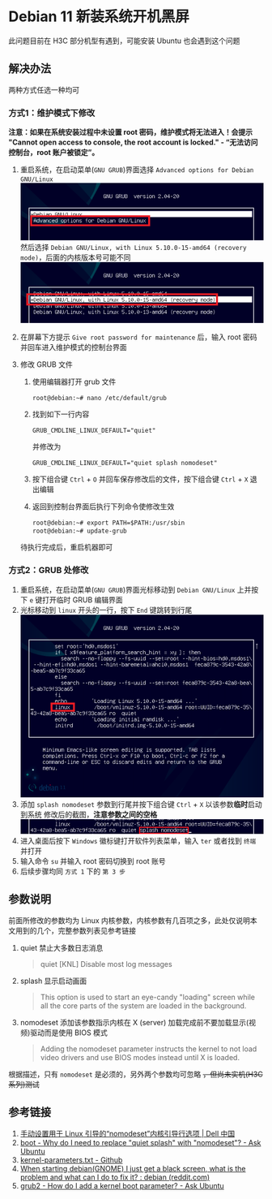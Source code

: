 # Debian 11 新装系统开机黑屏


此问题目前在 H3C 部分机型有遇到，可能安装 Ubuntu 也会遇到这个问题

## 解决办法

两种方式任选一种均可

### 方式1：维护模式下修改

**注意：如果在系统安装过程中未设置 root 密码，维护模式将无法进入！会提示 "Cannot open access to console, the root account is locked." - “无法访问控制台，root 账户被锁定”。**

1. 重启系统，在启动菜单(`GNU GRUB`)界面选择 `Advanced options for Debian GNU/Linux`
![debian-11-grub-menu-main.png](images/debian-11-grub-menu-main.png)
 然后选择 `Debian GNU/Linux, with Linux 5.10.0-15-amd64 (recovery mode)`，后面的内核版本号可能不同
![debian-11-grub-menu-advanced-options.png](images/debian-11-grub-menu-advanced-options.png)
2. 在屏幕下方提示 `Give root password for maintenance` 后，输入 root 密码并回车进入维护模式的控制台界面
3. 修改 GRUB 文件
    1. 使用编辑器打开 grub 文件

        ```BashSession
        root@debian:~# nano /etc/default/grub
        ```

    2. 找到如下一行内容

        ```text
        GRUB_CMDLINE_LINUX_DEFAULT="quiet"
        ```

        并修改为

        ```text
        GRUB_CMDLINE_LINUX_DEFAULT="quiet splash nomodeset"
        ```

    3. 按下组合键 `Ctrl` + `O` 并回车保存修改后的文件，按下组合键 `Ctrl` + `X` 退出编辑

    4. 返回到控制台界面后执行下列命令使修改生效

        ```BashSession
        root@debian:~# export PATH=$PATH:/usr/sbin
        root@debian:~# update-grub
        ```

    待执行完成后，重启机器即可

### 方式2：GRUB 处修改

1. 重启系统，在启动菜单(`GNU GRUB`)界面光标移动到 `Debian GNU/Linux` 上并按下 `e` 键打开临时 GRUB 编辑界面
2. 光标移动到 `linux` 开头的一行，按下 `End` 键跳转到行尾
![debian-11-grub-editor.png](images/debian-11-grub-editor.png)
3. 添加 `splash nomodeset` 参数到行尾并按下组合键 `Ctrl` + `X` 以该参数**临时**启动到系统
修改后的截图，**注意参数之间的空格**
![debian-11-boot-parameters-after.png](images/debian-11-boot-parameters-after.png)
4. 进入桌面后按下 `Windows` 徽标键打开软件列表菜单，输入 `ter` 或者找到 `终端` 并打开
5. 输入命令 `su` 并输入 root 密码切换到 root 账号
6. 后续步骤均同 `方式 1` 下的 `第 3 步`

## 参数说明

前面所修改的参数均为 Linux 内核参数，内核参数有几百项之多，此处仅说明本文用到的几个，完整参数列表见参考链接

1. quiet
    禁止大多数日志消息

    > quiet [KNL] Disable most log messages

2. splash
    显示启动画面

    > This option is used to start an eye-candy "loading" screen while all the core parts of the system are loaded in the background.

3. nomodeset
    添加该参数指示内核在 X (server) 加载完成前不要加载显示(视频)驱动而是使用 BIOS 模式

    > Adding the nomodeset parameter instructs the kernel to not load video drivers and use BIOS modes instead until X is loaded.

根据描述，只有 `nomodeset` 是必须的，另外两个参数均可忽略 ~~，但尚未实机(H3C系列)测试~~

## 参考链接

1. [手动设置用于 Linux 引导的“nomodeset”内核引导行选项 | Dell 中国](https://www.dell.com/support/kbdoc/zh-cn/000123893/%E6%89%8B%E5%8A%A8-nomodeset-%E5%86%85%E6%A0%B8%E5%BC%95%E5%AF%BC-%E8%A1%8C%E9%80%89%E9%A1%B9-%E7%94%A8%E4%BA%8E-linux-%E5%BC%95%E5%AF%BC)
2. [boot - Why do I need to replace "quiet splash" with "nomodeset"? - Ask Ubuntu](https://askubuntu.com/questions/1024895/why-do-i-need-to-replace-quiet-splash-with-nomodeset)
3. [kernel-parameters.txt - Github](https://github.com/torvalds/linux/blob/master/Documentation/admin-guide/kernel-parameters.txt)
4. [When starting debian(GNOME) I just get a black screen, what is the problem and what can I do to fix it? : debian (reddit.com)](https://www.reddit.com/r/debian/comments/cl2ufd/when_starting_debiangnome_i_just_get_a_black/evsj2sr/)
5. [grub2 - How do I add a kernel boot parameter? - Ask Ubuntu](https://askubuntu.com/questions/19486/how-do-i-add-a-kernel-boot-parameter)

